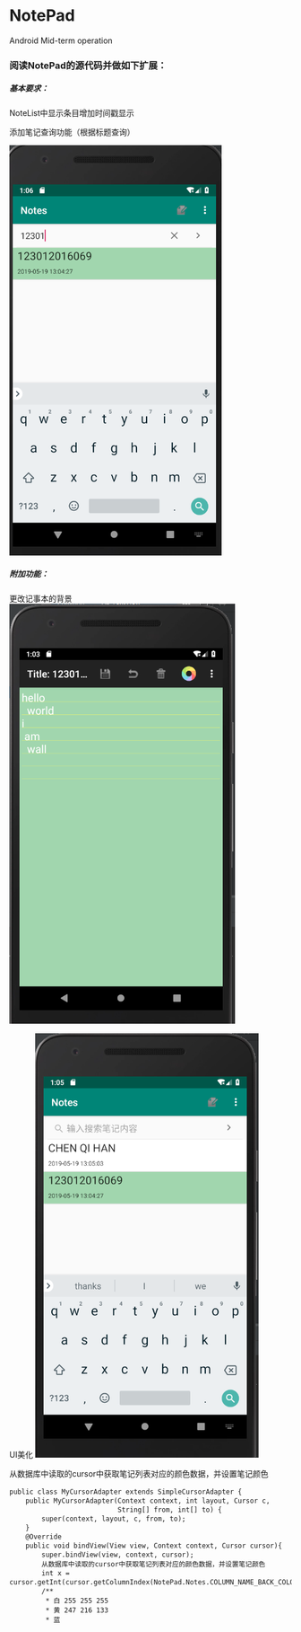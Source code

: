 # NotePad
Android Mid-term operation


### 阅读NotePad的源代码并做如下扩展：

##### 基本要求：

  NoteList中显示条目增加时间戳显示
  
  添加笔记查询功能（根据标题查询）
    
![](https://github.com/wall-chen/NotePad/blob/master/images/Notepad_P3.PNG)  
##### 附加功能：
  

  更改记事本的背景
![](https://github.com/wall-chen/NotePad/blob/master/images/Notepad_P1.PNG)  

  UI美化
![](https://github.com/wall-chen/NotePad/blob/master/images/Notepad_P2.PNG)  




从数据库中读取的cursor中获取笔记列表对应的颜色数据，并设置笔记颜色

```
public class MyCursorAdapter extends SimpleCursorAdapter {
    public MyCursorAdapter(Context context, int layout, Cursor c,
                           String[] from, int[] to) {
        super(context, layout, c, from, to);
    }
    @Override
    public void bindView(View view, Context context, Cursor cursor){
        super.bindView(view, context, cursor);
        从数据库中读取的cursor中获取笔记列表对应的颜色数据，并设置笔记颜色
        int x = cursor.getInt(cursor.getColumnIndex(NotePad.Notes.COLUMN_NAME_BACK_COLOR));
        /**
         * 白 255 255 255
         * 黄 247 216 133
         * 蓝

